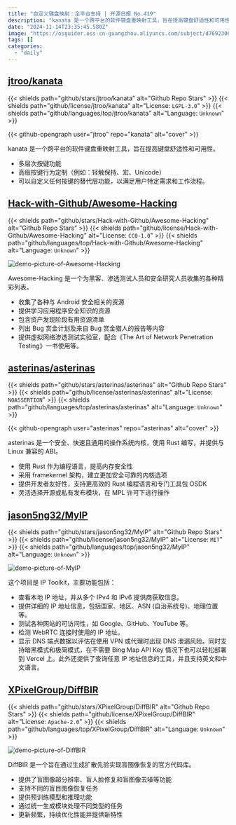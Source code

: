 ```yaml
---
title: "自定义键盘映射：全平台支持 | 开源日报 No.419"
description: "kanata 是一个跨平台的软件键盘重映射工具，旨在提高键盘舒适性和可用性。"
date: "2024-11-14T23:35:45.580Z"
image: "https://osguider.oss-cn-guangzhou.aliyuncs.com/subject/d76923068e5bdc5dc44bace805a7bc4c.png"
tags: []
categories:
  - "daily"
---
```


## [jtroo/kanata](https://github.com/jtroo/kanata)

{{< shields path="github/stars/jtroo/kanata" alt="Github Repo Stars" >}} {{< shields path="github/license/jtroo/kanata" alt="License: `LGPL-3.0`" >}} {{< shields path="github/languages/top/jtroo/kanata" alt="Language: `Unknown`" >}}

{{< github-opengraph user="jtroo" repo="kanata" alt="cover" >}}

kanata 是一个跨平台的软件键盘重映射工具，旨在提高键盘舒适性和可用性。

- 多层次按键功能
- 高级按键行为定制（例如：轻触保持、宏、Unicode）
- 可以自定义任何按键的替代层功能，以满足用户特定需求和工作流程。
  
## [Hack-with-Github/Awesome-Hacking](https://github.com/Hack-with-Github/Awesome-Hacking)

{{< shields path="github/stars/Hack-with-Github/Awesome-Hacking" alt="Github Repo Stars" >}} {{< shields path="github/license/Hack-with-Github/Awesome-Hacking" alt="License: `CC0-1.0`" >}} {{< shields path="github/languages/top/Hack-with-Github/Awesome-Hacking" alt="Language: `Unknown`" >}}

![demo-picture-of-Awesome-Hacking](https://static.osguider.com/subject/github/Hack-with-Github/Awesome-Hacking/c657bc2cec86b577ee91f4d88a7dbb7a.jpg)

Awesome-Hacking 是一个为黑客、渗透测试人员和安全研究人员收集的各种精彩列表。

- 收集了各种与 Android 安全相关的资源
- 提供学习应用程序安全知识的资源
- 包含资产发现阶段有用资源清单
- 列出 Bug 赏金计划及来自 Bug 赏金猎人的报告等内容
- 提供虚拟网络渗透测试实验室，配合《The Art of Network Penetration Testing》一书使用等。
  
## [asterinas/asterinas](https://github.com/asterinas/asterinas)

{{< shields path="github/stars/asterinas/asterinas" alt="Github Repo Stars" >}} {{< shields path="github/license/asterinas/asterinas" alt="License: `NOASSERTION`" >}} {{< shields path="github/languages/top/asterinas/asterinas" alt="Language: `Unknown`" >}}

{{< github-opengraph user="asterinas" repo="asterinas" alt="cover" >}}

asterinas 是一个安全、快速且通用的操作系统内核，使用 Rust 编写，并提供与 Linux 兼容的 ABI。

- 使用 Rust 作为编程语言，提高内存安全性
- 采用 framekernel 架构，建立更加安全可靠的内核选项
- 提供开发者友好性，支持更高效的 Rust 编程语言和专门工具包 OSDK
- 灵活选择开源或私有发布模块，在 MPL 许可下进行操作
  
## [jason5ng32/MyIP](https://github.com/jason5ng32/MyIP)

{{< shields path="github/stars/jason5ng32/MyIP" alt="Github Repo Stars" >}} {{< shields path="github/license/jason5ng32/MyIP" alt="License: `MIT`" >}} {{< shields path="github/languages/top/jason5ng32/MyIP" alt="Language: `Unknown`" >}}

![demo-picture-of-MyIP](https://static.osguider.com/subject/github/jason5ng32/MyIP/72a6f043f591f97105c9febfdf42b894.png)

这个项目是 IP Toolkit，主要功能包括：

- 查看本地 IP 地址，并从多个 IPv4 和 IPv6 提供商获取信息。
- 提供详细的 IP 地址信息，包括国家、地区、ASN (自治系统号)、地理位置等。
- 测试各种网站的可访问性，如 Google、GitHub、YouTube 等。
- 检测 WebRTC 连接时使用的 IP 地址。
- 显示 DNS 端点数据以评估在使用 VPN 或代理时出现 DNS 泄漏风险。同时支持暗黑模式和极简模式，在不需要 Bing Map API Key 情况下也可以轻松部署到 Vercel 上。此外还提供了查询任意 IP 地址信息的工具，并且支持英文和中文语言。
  
## [XPixelGroup/DiffBIR](https://github.com/XPixelGroup/DiffBIR)

{{< shields path="github/stars/XPixelGroup/DiffBIR" alt="Github Repo Stars" >}} {{< shields path="github/license/XPixelGroup/DiffBIR" alt="License: `Apache-2.0`" >}} {{< shields path="github/languages/top/XPixelGroup/DiffBIR" alt="Language: `Unknown`" >}}

![demo-picture-of-DiffBIR](https://static.osguider.com/subject/github/XPixelGroup/DiffBIR/f2c639c7ee6eb9108e9c2fe1b910311f.png)

DiffBIR 是一个旨在通过生成扩散先验实现盲图像恢复的官方代码库。

- 提供了盲图像超分辨率、盲人脸修复和盲图像去噪等功能
- 支持不同的盲目图像恢复任务
- 提供预训练模型和推理功能
- 通过统一生成模块处理不同类型的任务
- 更新频繁，持续优化性能并提供新特性
  
